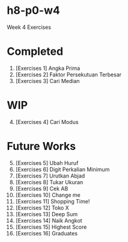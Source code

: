# h8-p0-w4
Week 4 Exercises


# Completed

1. [Exercises 1] Angka Prima
2. [Exercises 2] Faktor Persekutuan Terbesar
3. [Exercises 3] Cari Median

# WIP

4. [Exercises 4] Cari Modus

# Future Works

5. [Exercises 5] Ubah Huruf
6. [Exercises 6] Digit Perkalian Minimum
7. [Exercises 7] Urutkan Abjad
8. [Exercises 8] Tukar Ukuran
9. [Exercises 9] Cek AB
10. [Exercises 10] Change me
11. [Exercises 11] Shopping Time!
12. [Exercises 12] Toko X
13. [Exercises 13] Deep Sum
14. [Exercises 14] Naik Angkot
15. [Exercises 15] Highest Score
16. [Exercises 16] Graduates
